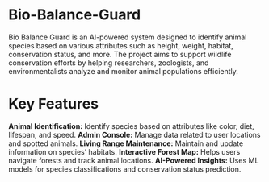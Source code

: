 # Bio-Balance-Guard
Bio Balance Guard is an AI-powered system designed to identify animal species based on various attributes such as height, weight, habitat, conservation status, and more. The project aims to support wildlife conservation efforts by helping researchers, zoologists, and environmentalists analyze and monitor animal populations efficiently.
# Key Features
**Animal Identification:** Identify species based on attributes like color, diet, lifespan, and speed.
**A****dmin Console****:** Manage data related to user locations and spotted animals.
**Living Range Maintenance:** Maintain and update information on species’ habitats.
**Interactive Forest Map:** Helps users navigate forests and track animal locations.
**AI-Powered Insights:** Uses ML models for species classifications and conservation status prediction.
